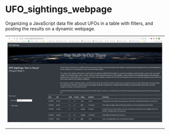 # UFO_sightings_webpage
Organizing a JavaScript data file about UFOs in a table with filters, and posting the results on a dynamic webpage.

|![UFO sightings webpage.](https://github.com/Magzzie/UFOs/blob/main/static/images/UFO_webpage_1filter.png)|
|-|

---

